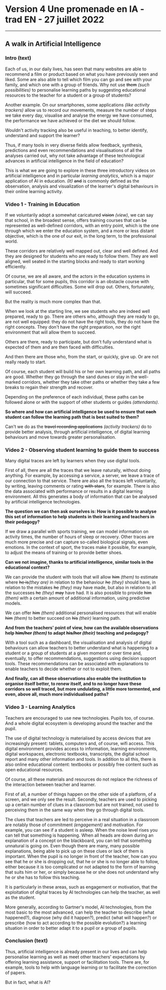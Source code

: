 # Version 4 Une promenade en IA - trad EN - 27 juillet 2022


-----------
## A walk in Artificial Intelligence


### Intro (text)
Each of us, in our daily lives, has seen that many websites are able to recommend a film or product based on what you have previously seen and liked. Some are also able to tell which film you can go and see with your family, and which one with a group of friends.
Why not use ~~them~~ *(such possibilities)* to personalise learning paths by suggesting educational resources to the teacher for a student or a group of students?

Another example. On our smartphones, some applications *(like activity trackers)* allow us to record our movements, measure the number of steps we take every day, visualise and analyse the energy we have consumed, the performance we have achieved or the diet we should follow.

Wouldn't activity tracking also be useful in teaching, to better identify, understand and support the learner?

Thus, if many tools in very diverse fields allow feedback, synthesis, predictions and even recommendations and visualisations of all the analyses carried out, why not take advantage of these technological advances in artificial intelligence in the field of education?

This is what we are going to explore in these three introductory videos on artificial intelligence and in particular _learning analytics_, which is a major application of AI in education. *(It)* ~~and~~ is commonly defined as the observation, analysis and visualization of the learner's digital behaviours in their online learning activity.



### Video 1 - Training in Education

If we voluntarily adopt a somewhat caricatured ~~vision~~ *(view)*, we can say that school, in the broadest sense, offers training courses that can be represented as well-defined corridors, with an entry point, which is the one through which we enter the education system, and a more or less distant objective, which is the one of our exit, in the long term, to the professional world.

These corridors are relatively well mapped out, clear and well defined. And they are designed for students who are ready to follow them.
They are well aligned, well seated in the starting blocks and ready to start working efficiently.

Of course, we are all aware, and the actors in the education systems in particular, that for some pupils, this corridor is an obstacle course with sometimes significant difficulties.
Some will drop out. Others, fortunately, will succeed.

But the reality is much more complex than that.

When we look at the starting line, we see students who are indeed well prepared, ready to go.
There are others who, although they are ready to go, are not well equipped: they do not have the right tools, they do not have the right concepts. They don't have the right preparation, nor the right environment that will allow them to succeed.

Others are there, ready to participate, but don't fully understand what is expected of them and are then faced with difficulties.

And then there are those who, from the start, or quickly, give up. Or are not really ready to start.

Of course, each student will build his or her own learning path, and all paths are good. Whether they go through the sand dunes or stay in the well-marked corridors, whether they take other paths or whether they take a few breaks to regain their strength and recover.

Depending on the preference of each individual, these paths can be followed alone or with the support of other students or guides *(attendants)*.


**So where and how can artificial intelligence be used to ensure that ~~each~~ student can follow the learning path that is best suited to them?**

Can't we do as the ~~travel recording applications~~ *(activity trackers)* do to provide better analysis, through artificial intelligence, of digital learning behaviours and move towards greater personalisation.


### Video 2 - Observing student learning to guide them to success

Many digital traces are left by learners when they use digital tools.

First of all, there are all the traces that we leave naturally, without doing anything. For example, by accessing a service, a server, we leave a trace of our connection to that service. There are also all the traces left voluntarily, by writing, leaving comments or rating ~~with stars~~, for example. There is also the data associated with performance or results in a digital learning environment.
All this generates a body of information that can be analysed by artificial intelligence technologies.

**The question we can then ask ourselves is: How is it possible to analyse this set of information to help students in their learning and teachers in their pedagogy?**

If we draw a parallel with sports training, we can model information on activity times, the number of hours of sleep or recovery. Other traces are much more precise and can capture so-called biological signals, even emotions. In the context of sport, the traces make it possible, for example, to adjust the means of training or to provide better shoes.

**Can we not imagine, thanks to artificial intelligence, similar tools in the educational context?**

We can provide the student with tools that will allow ~~him~~ *(them)* to estimate where ~~he is~~*(they are)*  in relation to the behaviour ~~he~~ *(they)* should have, in relation to the mistakes ~~he~~ *(they)*  may have made, but also in relation to all the successes ~~he~~ *(they)* ~~may~~ have had. It is also possible to provide ~~him~~ *(them)*  with a certain amount of additional information, using predictive models.

We can offer ~~him~~ *(them)* additional personalised resources that will enable ~~him~~ *(them)* to better succeed on ~~his~~ *(their)* learning path.

**And from the teachers' point of view, how can the available observations help ~~him/her~~ *(them)* to adapt ~~his/her~~ *(their)*  teaching and pedagogy?**

With a tool such as a dashboard, the visualisation and analysis of digital behaviours can allow teachers to better understand what is happening to a student or a group of students at a given moment or over time and, eventually, to offer recommendations, suggestions using decision support tools.
These recommendations can be associated with explanations to enable teachers to decide whether or not to exploit them.

**And finally, can all these observations also enable the institution to organise itself better, to renew itself, and to no longer have these corridors so well traced, but more undulating, a little more tormented, and even, above all, much more individualised paths?**


### Video 3 - Learning Analytics

Teachers are encouraged to use new technologies. Pupils too, of course. And a whole digital ecosystem is developing around the teacher and the pupil.

The use of digital technology is materialised by access devices that are increasingly present: tablets, computers and, of course, wifi access. This digital environment provides access to information, learning environments, digital workspaces, electronic textbooks, transcripts, the digital school report and many other information and tools.
In addition to all this, there is also online educational content: textbooks or possibly free content such as open educational resources.

Of course, all these materials and resources do not replace the richness of the interaction between teacher and learner.

First of all, a number of things happen on the other side of a platform, of a screen, and we only see the result.
Secondly, teachers are used to picking up a certain number of clues in a classroom but are not trained, not used to perceiving them in the same way when they go through digital tools.

The clues that teachers are led to perceive in a real situation in a classroom are notably those of commitment *(engagement)* and motivation.
For example, you can see if a student is asleep. When the noise level rises you can tell that something is happening. When all heads are down during an explanation of a concept on the blackboard, you can tell that something unnatural is going on.
Even though there are many, many possible explanations, being able to pick up on these clues or lack of them is important.
When the pupil is no longer in front of the teacher, how can you see that he or she is dropping out, that he or she is no longer able to follow, either because it is too complicated or not adapted to the form of learning that suits him or her, or simply because he or she does not understand why he or she has to follow this teaching.

It is particularly in these areas, such as engagement or motivation, that the exploitation of digital traces by AI technologies can help the teacher, as well as the student.

More generally, according to Gartner's model, AI technologies, from the most basic to the most advanced, can help the teacher to describe (what happened?), diagnose (why did it happen?), predict (what will happen?) or prescribe (how to act according to the possible evolution?) a learning situation in order to better adapt it to a pupil or a group of pupils.



### Conclusion (text)
Thus, artificial intelligence is already present in our lives and can help personalise learning as well as meet other teachers' expectations by offering learning assistance, support or facilitation tools. There are, for example, tools to help with language learning or to facilitate the correction of papers.

But in fact, what is AI?
